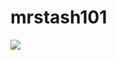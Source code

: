 # mrstash101

<a href="https://github.com/mrstash101/github-readme-stats">
  <img align="left" src="https://github-readme-stats.vercel.app/api?username=mrstash101&count_private=true" />
</a>
